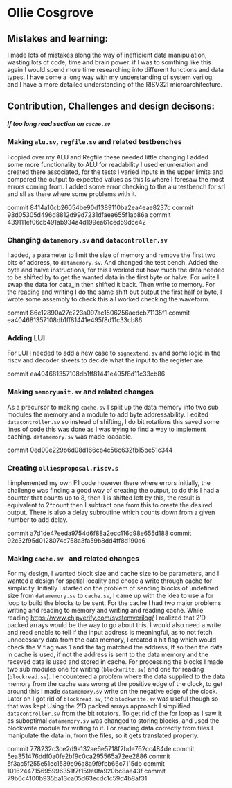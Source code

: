 # Ollie Cosgrove

## Mistakes and learning:
I made lots of mistakes along the way of inefficient data manipulation, wasting lots of code, time and brain power. if I was to somthing like this again I would spend more time researching into different functions and data types. I have come a long way with my understanding of system verilog, and I have a more detailed understanding of the RISV32I microarchitecture.

## Contribution, Challenges and design decisons:

##### If too long read section on `cache.sv`

### Making `alu.sv`, `regfile.sv` and related testbenches
I copied over my ALU and Regfile these needed little changing I added some more functionality to ALU for readability I used enumeration and created there associated, for the tests I varied inputs in the upper limits and compared the output to expected values as this Is where I foresaw the most errors coming from.
I added some error checking to the alu testbench for srl and sll as there where some problems with it.

commit 8414a10cb26054be90d1389110ba2ea4eae8237c
commit 93d05305d496d8812d99d7231dfaee655f1ab86a
commit 439111ef06cb491ab934a4d199ea61ced59dce42
### Changing `datamemory.sv` and `datacontroller.sv`
I added, a parameter to limit the size of memory and remove the first two bits of address, to `datamemory.sv`. And changed the test bench.
Added the byte and halve instructions, for this I worked out how much the data needed to be shifted by to get the wanted data in the first byte or halve. For write I swap the data for data_in then shifted it back. Then write to memory. For the reading and writing I do the same shift but output the first half or byte, I wrote some assembly to check this all worked checking the waveform.

commit 86e12890a27c223a097ac1506256aedcb71135f1
commit ea404681357108db1ff81441e495f8d11c33cb86

### Adding LUI
For LUI I needed to add a new case to `signextend.sv` and some logic in the riscv and decoder sheets to decide what the input to the register are.

commit ea404681357108db1ff81441e495f8d11c33cb86

### Making `memoryunit.sv` and related changes
As a precursor to making `cache.sv` I split up the data memory into two sub modules the memory and a module to add byte addressability. I edited `datacontroller.sv` so instead of shifting, I do bit rotations this saved some lines of code this was done as I was trying to find a way to implement caching. `datamemory.sv` was made loadable.

commit 0ed00e229b6d08d166cb4c56c632fb15be51c344
### Creating `olliesproposal.riscv.s`
I implemented my own F1 code however there where errors initially, the challenge was finding a good way of creating the output, to do this I had a counter that counts up to 8, then 1 is shifted left by this, the result is equivalent to 2^count then I subtract one from this to create the desired output. There is also a delay subroutine which counts down from a given number to add delay.

commit a7d1de47eeda9754d6f88a2ecc116d98e655d188
commit 92c32f95d0128074c758a3fa59b8dd4ff8d190a6

### Making `cache.sv ` and related changes

For my design, I wanted block size and cache size to be parameters, and I wanted a design for spatial locality and chose a write through cache for simplicity. Initially I started on the problem of sending blocks of undefined size from `datamemory.sv` to `cache.sv`, I came up with the idea to use a for loop to build the blocks to be sent. For the cache I had two major problems writing and reading to memory and writing and reading cache. While reading https://www.chipverify.com/systemverilog/ I realized that 2’D packed arrays would be the way to go about this. I would also need a write and read enable to tell if the input address is meaningful, as to not fetch unnecessary data from the data memory, I created a hit flag which would check the V flag was 1 and the tag matched the address, If so then the data in cache is used, if not the address is sent to the data memory and the receved data is used and stored in cache. For processing the blocks I made two sub modules one for writing (`blockwrite.sv`) and one for reading (`blockread.sv`).
I encountered a problem where the data supplied to the data memory from the cache was wrong at the positive edge of the clock, to get around this I made `datamemory.sv` write on the negative edge of the clock.
Later on I got rid of `blockread.sv`, the `blockwrite.sv` was useful though so that was kept
Using the 2'D packed arrays approach I simplified `datacontroller.sv` from the bit rotators. 
To get rid of the for loop as I saw it as suboptimal `datamemory.sv` was changed to storing blocks, and used the blockwrite module for writing to it. For reading data correctly from files I manipulate the data in, from the files, so it gets translated properly.

commit 778232c3ce2d9a132ae6e5718f2bde762cc484de
commit 5ea351476ddf0a0fe2bf9c0ca295565a72ee2886
commit 5f3ac5f255e51ec1539e96a8a9f9fbb66c7115db
commit 1016244715695996351f7f159e0fa920bc8ae43f
commit 79b6c4100b935ba13ca05d63ecdc1c59d4b8af31



